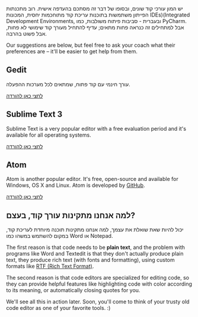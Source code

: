 יש המון עורכי קוד שונים, ובסופו של דבר זה מסתכם בהעדפה אישית. רוב מתכנתות הפייתון משתמשות בתוכנות עריכת קוד מתוחכמות יחסית, המכונות IDEs)(Integrated Development Environments, ובעברית - סביבות פיתוח משולבות, כמו PyCharm. אבל למתחילים זה כנראה פחות מתאים; עדיף להתחיל מעורך קוד שימושי לא פחות, אבל פשוט בהרבה.

Our suggestions are below, but feel free to ask your coach what their preferences are – it'll be easier to get help from them.

## Gedit

עורך חינמי עם קוד פתוח, שמתאים לכל מערכות ההפעלה.

[לחצי כאן להורדה](https://wiki.gnome.org/Apps/Gedit#Download)

## Sublime Text 3

Sublime Text is a very popular editor with a free evaluation period and it's available for all operating systems.

[לחצי כאן להורדה](https://www.sublimetext.com/3)

## Atom

Atom is another popular editor. It's free, open-source and available for Windows, OS X and Linux. Atom is developed by [GitHub](https://github.com/).

[לחצי כאן להורדה](https://atom.io/)

## למה אנחנו מתקינות עורך קוד, בעצם?

יכול להיות שאת שואלת את עצמך, למה אנחנו מתקינות תוכנה מיוחדת לעריכת קוד, במקום להשתמש במשהו כמו Word או Notepad.

The first reason is that code needs to be **plain text**, and the problem with programs like Word and Textedit is that they don't actually produce plain text, they produce rich text (with fonts and formatting), using custom formats like [RTF (Rich Text Format)](https://en.wikipedia.org/wiki/Rich_Text_Format).

The second reason is that code editors are specialized for editing code, so they can provide helpful features like highlighting code with color according to its meaning, or automatically closing quotes for you.

We'll see all this in action later. Soon, you'll come to think of your trusty old code editor as one of your favorite tools. :)